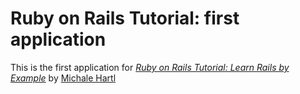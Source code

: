 # Ruby on Rails Tutorial: first application

This is the first application for
[*Ruby on Rails Tutorial: Learn Rails by Example*](http://railstutorial.org/)
by [Michale Hartl](http://michaelhartl.com)